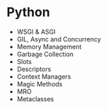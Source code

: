 # Python

* WSGI & ASGI
* GIL, Async and Concurrency
* Memory Management
* Garbage Collection
* Slots
* Descriptors
* Context Managers
* Magic Methods
* MRO
* Metaclasses
